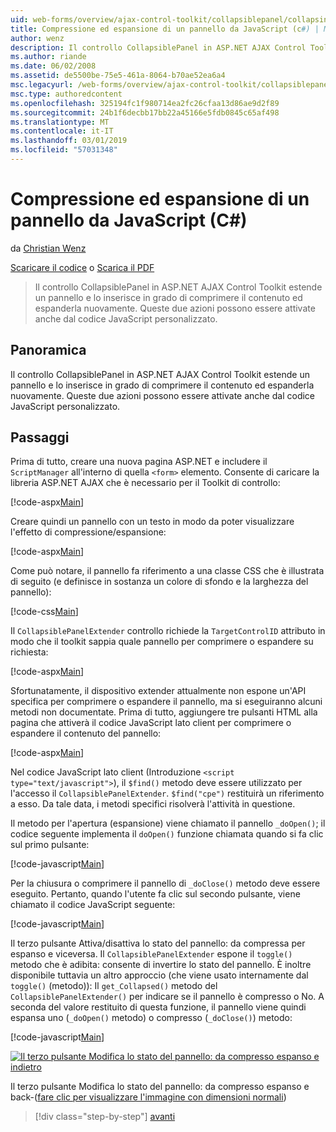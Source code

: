 ```yaml
---
uid: web-forms/overview/ajax-control-toolkit/collapsiblepanel/collapsing-and-expanding-a-panel-from-javascript-cs
title: Compressione ed espansione di un pannello da JavaScript (c#) | Microsoft Docs
author: wenz
description: Il controllo CollapsiblePanel in ASP.NET AJAX Control Toolkit estende un pannello e fornisce funzionalità per comprimere il contenuto e per espanderlo in un...
ms.author: riande
ms.date: 06/02/2008
ms.assetid: de5500be-75e5-461a-8064-b70ae52ea6a4
msc.legacyurl: /web-forms/overview/ajax-control-toolkit/collapsiblepanel/collapsing-and-expanding-a-panel-from-javascript-cs
msc.type: authoredcontent
ms.openlocfilehash: 325194fc1f980714ea2fc26cfaa13d86ae9d2f89
ms.sourcegitcommit: 24b1f6decbb17bb22a45166e5fdb0845c65af498
ms.translationtype: MT
ms.contentlocale: it-IT
ms.lasthandoff: 03/01/2019
ms.locfileid: "57031348"
---
```

<a name="collapsing-and-expanding-a-panel-from-javascript-c"></a>Compressione ed espansione di un pannello da JavaScript (C#)
====================
da [Christian Wenz](https://github.com/wenz)

[Scaricare il codice](http://download.microsoft.com/download/8/a/a/8aab3c3e-de6f-463f-805c-5fda567eef6e/CollapsiblePanel1.cs.zip) o [Scarica il PDF](http://download.microsoft.com/download/b/6/a/b6ae89ee-df69-4c87-9bfb-ad1eb2b23373/collapsiblepanel1CS.pdf)

> Il controllo CollapsiblePanel in ASP.NET AJAX Control Toolkit estende un pannello e lo inserisce in grado di comprimere il contenuto ed espanderla nuovamente. Queste due azioni possono essere attivate anche dal codice JavaScript personalizzato.


## <a name="overview"></a>Panoramica

Il controllo CollapsiblePanel in ASP.NET AJAX Control Toolkit estende un pannello e lo inserisce in grado di comprimere il contenuto ed espanderla nuovamente. Queste due azioni possono essere attivate anche dal codice JavaScript personalizzato.

## <a name="steps"></a>Passaggi

Prima di tutto, creare una nuova pagina ASP.NET e includere il `ScriptManager` all'interno di quella `<form>` elemento. Consente di caricare la libreria ASP.NET AJAX che è necessario per il Toolkit di controllo:

[!code-aspx[Main](collapsing-and-expanding-a-panel-from-javascript-cs/samples/sample1.aspx)]

Creare quindi un pannello con un testo in modo da poter visualizzare l'effetto di compressione/espansione:

[!code-aspx[Main](collapsing-and-expanding-a-panel-from-javascript-cs/samples/sample2.aspx)]

Come può notare, il pannello fa riferimento a una classe CSS che è illustrata di seguito (e definisce in sostanza un colore di sfondo e la larghezza del pannello):

[!code-css[Main](collapsing-and-expanding-a-panel-from-javascript-cs/samples/sample3.css)]

Il `CollapsiblePanelExtender` controllo richiede la `TargetControlID` attributo in modo che il toolkit sappia quale pannello per comprimere o espandere su richiesta:

[!code-aspx[Main](collapsing-and-expanding-a-panel-from-javascript-cs/samples/sample4.aspx)]

Sfortunatamente, il dispositivo extender attualmente non espone un'API specifica per comprimere o espandere il pannello, ma si eseguiranno alcuni metodi non documentate. Prima di tutto, aggiungere tre pulsanti HTML alla pagina che attiverà il codice JavaScript lato client per comprimere o espandere il contenuto del pannello:

[!code-aspx[Main](collapsing-and-expanding-a-panel-from-javascript-cs/samples/sample5.aspx)]

Nel codice JavaScript lato client (Introduzione `<script type="text/javascript">`), il `$find()` metodo deve essere utilizzato per l'accesso il `CollapsiblePanelExtender`. `$find("cpe")` restituirà un riferimento a esso. Da tale data, i metodi specifici risolverà l'attività in questione.

Il metodo per l'apertura (espansione) viene chiamato il pannello `_doOpen()`; il codice seguente implementa il `doOpen()` funzione chiamata quando si fa clic sul primo pulsante:

[!code-javascript[Main](collapsing-and-expanding-a-panel-from-javascript-cs/samples/sample6.js)]

Per la chiusura o comprimere il pannello di `_doClose()` metodo deve essere eseguito. Pertanto, quando l'utente fa clic sul secondo pulsante, viene chiamato il codice JavaScript seguente:

[!code-javascript[Main](collapsing-and-expanding-a-panel-from-javascript-cs/samples/sample7.js)]

Il terzo pulsante Attiva/disattiva lo stato del pannello: da compressa per espanso e viceversa. Il `CollapsiblePanelExtender` espone il `toggle()` metodo che è adibita: consente di invertire lo stato del pannello. È inoltre disponibile tuttavia un altro approccio (che viene usato internamente dal `toggle()` (metodo)): Il `get_Collapsed()` metodo del `CollapsiblePanelExtender()` per indicare se il pannello è compresso o No. A seconda del valore restituito di questa funzione, il pannello viene quindi espansa uno (`_doOpen()` metodo) o compresso (`_doClose()`) metodo:

[!code-javascript[Main](collapsing-and-expanding-a-panel-from-javascript-cs/samples/sample8.js)]


[![Il terzo pulsante Modifica lo stato del pannello: da compresso espanso e indietro](collapsing-and-expanding-a-panel-from-javascript-cs/_static/image2.png)](collapsing-and-expanding-a-panel-from-javascript-cs/_static/image1.png)

Il terzo pulsante Modifica lo stato del pannello: da compresso espanso e back-([fare clic per visualizzare l'immagine con dimensioni normali](collapsing-and-expanding-a-panel-from-javascript-cs/_static/image3.png))

> [!div class="step-by-step"]
> [avanti](collapsing-and-expanding-a-panel-from-javascript-vb.md)
